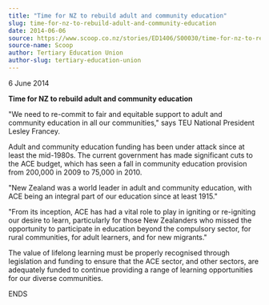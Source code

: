 ```yaml
---
title: "Time for NZ to rebuild adult and community education"
slug: time-for-nz-to-rebuild-adult-and-community-education
date: 2014-06-06
source: https://www.scoop.co.nz/stories/ED1406/S00030/time-for-nz-to-rebuild-adult-and-community-education.htm
source-name: Scoop
author: Tertiary Education Union
author-slug: tertiary-education-union
---
```


<p>6 June 2014</p>

<p><b>Time for NZ to rebuild adult and community
education</b></p>

<p>"We need to re-commit to fair and equitable
support to adult and community education in all our
communities," says TEU National President Lesley
Francey.</p>

<p>Adult and community education funding has been
under attack since at least the mid-1980s. The current
government has made significant cuts to the ACE budget,
which has seen a fall in community education provision from
200,000 in 2009 to 75,000 in 2010.</p>

<p>"New Zealand was a
world leader in adult and community education, with ACE
being an integral part of our education since at least
1915."</p>

<p>"From its inception, ACE has had a vital role to
play in igniting or re-igniting our desire to learn,
particularly for those New Zealanders who missed the
opportunity to participate in education beyond the
compulsory sector, for rural communities, for adult
learners, and for new migrants."</p>

<p>The value of lifelong
learning must be properly recognised through legislation and
funding to ensure that the ACE sector, and other sectors,
are adequately funded to continue providing a range of
learning opportunities for our diverse
communities.</p>

<p>ENDS<p>

<p></p>